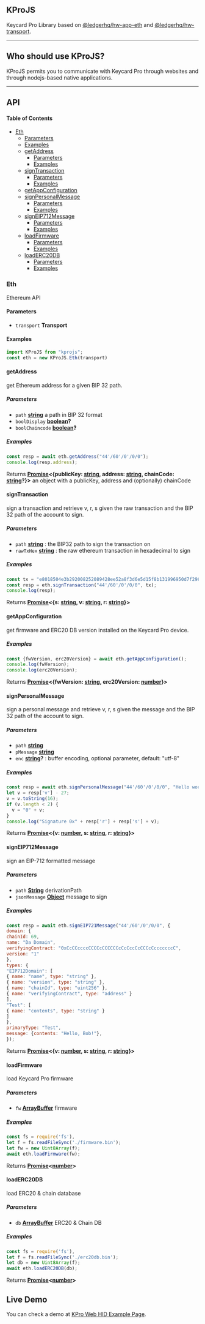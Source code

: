 ## KProJS

Keycard Pro Library based on [@ledgerhq/hw-app-eth](@ledgerhq/hw-app-eth) and [@ledgerhq/hw-transport](@ledgerhq/hw-transport).

***

## Who should use KProJS?

KProJS permits you to communicate with Keycard Pro through websites and through nodejs-based native applications.

***

## API

<!-- Generated by documentation.js. Update this documentation by updating the source code. -->

#### Table of Contents

*   [Eth](#eth)
    *   [Parameters](#parameters)
    *   [Examples](#examples)
    *   [getAddress](#getaddress)
        *   [Parameters](#parameters-1)
        *   [Examples](#examples-1)
    *   [signTransaction](#signtransaction)
        *   [Parameters](#parameters-2)
        *   [Examples](#examples-2)
    *   [getAppConfiguration](#getappconfiguration)
    *   [signPersonalMessage](#signpersonalmessage)
        *   [Parameters](#parameters-4)
        *   [Examples](#examples-4)
    *   [signEIP712Message](#signeip712message)
        *   [Parameters](#parameters-6)
        *   [Examples](#examples-6)
    *   [loadFirmware](#loadfirmware)
        *   [Parameters](#parameters-7)
        *   [Examples](#examples-7)
    *   [loadERC20DB](#loaderc20db)
        *   [Parameters](#parameters-8)
        *   [Examples](#examples-8)


### Eth

Ethereum API

#### Parameters

*   `transport` **Transport**

#### Examples

```javascript
import KProJS from "kprojs";
const eth = new KProJS.Eth(transport)
```

#### getAddress

get Ethereum address for a given BIP 32 path.

##### Parameters

*   `path` **[string](https://developer.mozilla.org/docs/Web/JavaScript/Reference/Global_Objects/String)** a path in BIP 32 format
*   `boolDisplay` **[boolean](https://developer.mozilla.org/docs/Web/JavaScript/Reference/Global_Objects/Boolean)?**
*   `boolChaincode` **[boolean](https://developer.mozilla.org/docs/Web/JavaScript/Reference/Global_Objects/Boolean)?**

##### Examples

```javascript
const resp = await eth.getAddress("44'/60'/0'/0/0");
console.log(resp.address);
```

Returns **[Promise](https://developer.mozilla.org/docs/Web/JavaScript/Reference/Global_Objects/Promise)<{publicKey: [string](https://developer.mozilla.org/docs/Web/JavaScript/Reference/Global_Objects/String), address: [string](https://developer.mozilla.org/docs/Web/JavaScript/Reference/Global_Objects/String), chainCode: [string](https://developer.mozilla.org/docs/Web/JavaScript/Reference/Global_Objects/String)?}>** an object with a publicKey, address and (optionally) chainCode

#### signTransaction

sign a transaction and retrieve v, r, s given the raw transaction and the BIP 32 path of the account to sign.

##### Parameters

*   `path` **[string](https://developer.mozilla.org/docs/Web/JavaScript/Reference/Global_Objects/String)** : the BIP32 path to sign the transaction on
*   `rawTxHex` **[string](https://developer.mozilla.org/docs/Web/JavaScript/Reference/Global_Objects/String)** : the raw ethereum transaction in hexadecimal to sign

##### Examples

```javascript
const tx = "e8018504e3b292008252089428ee52a8f3d6e5d15f8b131996950d7f296c7952872bd72a2487400080"; // raw tx to sign
const resp = eth.signTransaction("44'/60'/0'/0/0", tx);
console.log(resp);
```

Returns **[Promise](https://developer.mozilla.org/docs/Web/JavaScript/Reference/Global_Objects/Promise)<{s: [string](https://developer.mozilla.org/docs/Web/JavaScript/Reference/Global_Objects/String), v: [string](https://developer.mozilla.org/docs/Web/JavaScript/Reference/Global_Objects/String), r: [string](https://developer.mozilla.org/docs/Web/JavaScript/Reference/Global_Objects/String)}>**

#### getAppConfiguration

get firmware and ERC20 DB version installed on the Keycard Pro device.

##### Examples

```javascript
const {fwVersion, erc20Version} = await eth.getAppConfiguration();
console.log(fwVersion);
console.log(erc20Version);
```

Returns **[Promise](https://developer.mozilla.org/docs/Web/JavaScript/Reference/Global_Objects/Promise)<{fwVersion: [string](https://developer.mozilla.org/docs/Web/JavaScript/Reference/Global_Objects/String), erc20Version: [number](https://developer.mozilla.org/docs/Web/JavaScript/Reference/Global_Objects/Number)}>**

#### signPersonalMessage

sign a personal message and retrieve v, r, s given the message and the BIP 32 path of the account to sign.

##### Parameters

*   `path` **[string](https://developer.mozilla.org/docs/Web/JavaScript/Reference/Global_Objects/String)**
*   `pMessage` **[string](https://developer.mozilla.org/docs/Web/JavaScript/Reference/Global_Objects/String)**
*   `enc` **[string](https://developer.mozilla.org/docs/Web/JavaScript/Reference/Global_Objects/String)?** : buffer encoding, optional parameter, default: "utf-8"

##### Examples

```javascript
const resp = await eth.signPersonalMessage("44'/60'/0'/0/0", "Hello world!");
let v = resp['v'] - 27;
v = v.toString(16);
if (v.length < 2) {
  v = "0" + v;
}
console.log("Signature 0x" + resp['r'] + resp['s'] + v);
```

Returns **[Promise](https://developer.mozilla.org/docs/Web/JavaScript/Reference/Global_Objects/Promise)<{v: [number](https://developer.mozilla.org/docs/Web/JavaScript/Reference/Global_Objects/Number), s: [string](https://developer.mozilla.org/docs/Web/JavaScript/Reference/Global_Objects/String), r: [string](https://developer.mozilla.org/docs/Web/JavaScript/Reference/Global_Objects/String)}>**

#### signEIP712Message

sign an EIP-712 formatted message

##### Parameters

*   `path` **[String](https://developer.mozilla.org/docs/Web/JavaScript/Reference/Global_Objects/String)** derivationPath
*   `jsonMessage` **[Object](https://developer.mozilla.org/docs/Web/JavaScript/Reference/Global_Objects/Object)** message to sign

##### Examples

```javascript
const resp = await eth.signEIP721Message("44'/60'/0'/0/0", {
domain: {
chainId: 69,
name: "Da Domain",
verifyingContract: "0xCcCCccccCCCCcCCCCCCcCcCccCcCCCcCcccccccC",
version: "1"
},
types: {
"EIP712Domain": [
{ name: "name", type: "string" },
{ name: "version", type: "string" },
{ name: "chainId", type: "uint256" },
{ name: "verifyingContract", type: "address" }
],
"Test": [
{ name: "contents", type: "string" }
]
},
primaryType: "Test",
message: {contents: "Hello, Bob!"},
});
```

Returns **[Promise](https://developer.mozilla.org/docs/Web/JavaScript/Reference/Global_Objects/Promise)<{v: [number](https://developer.mozilla.org/docs/Web/JavaScript/Reference/Global_Objects/Number), s: [string](https://developer.mozilla.org/docs/Web/JavaScript/Reference/Global_Objects/String), r: [string](https://developer.mozilla.org/docs/Web/JavaScript/Reference/Global_Objects/String)}>**

#### loadFirmware

load Keycard Pro firmware

##### Parameters

*   `fw` **[ArrayBuffer](https://developer.mozilla.org/en-US/docs/Web/JavaScript/Reference/Global_Objects/ArrayBuffer)** firmware


##### Examples

```javascript
const fs = require('fs'),
let f = fs.readFileSync('./firmware.bin');
let fw = new Uint8Array(f);
await eth.loadFirmware(fw);
```

Returns **[Promise](https://developer.mozilla.org/docs/Web/JavaScript/Reference/Global_Objects/Promise)<[number](https://developer.mozilla.org/docs/Web/JavaScript/Reference/Global_Objects/Number)>**

#### loadERC20DB

load ERC20 & chain database

##### Parameters

*   `db` **[ArrayBuffer](https://developer.mozilla.org/en-US/docs/Web/JavaScript/Reference/Global_Objects/ArrayBuffer)** ERC20 & Chain DB


##### Examples

```javascript
const fs = require('fs'),
let f = fs.readFileSync('./erc20db.bin');
let db = new Uint8Array(f);
await eth.loadERC20DB(db);
```

Returns **[Promise](https://developer.mozilla.org/docs/Web/JavaScript/Reference/Global_Objects/Promise)<[number](https://developer.mozilla.org/docs/Web/JavaScript/Reference/Global_Objects/Number)>**

## Live Demo

You can check a demo at [KPro Web HID Example Page](https://choppu.github.io/kprojs-example/).




